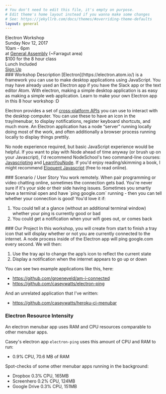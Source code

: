```yaml
---
# You don't need to edit this file, it's empty on purpose.
# Edit theme's home layout instead if you wanna make some changes
# See: https://jekyllrb.com/docs/themes/#overriding-theme-defaults
layout: general
---
```



<div class="bg-purp tc">
<div class="f2 tracked measure-wide dib tl" markdown="1">
Electron Workshop
</div>
</div>

<div class="bg-purp-light tc pt5 flex items-center justify-center">

<div class="f5 measure-wide dib tl" markdown="1">
<div class="tc pa3 ba br4 b--purple bg-purp shadow-3">
  <div>Sunday Nov 12, 2017</div>
  <div>10am - 6pm</div>
  <div>at <a href="https://generalassemb.ly/locations/washington-dc">General Assembly</a> (~Farragut area)</div>
  <div>$100 for the 8 hour class</div>
  <div>Lunch Included</div>
</div>
</div>

<div class="dib f5 measure-wide dib tl ml5" markdown="1">
<div class="tc pa3 ba br4 b--purple bg-purp shadow-3">
  <a href="https://ti.to/learn-shiny-things/learn-electron">Sign Up</a>
</div>
</div>

</div>



<div class="bg-purp-light pa5-ns tc">
<div class="measure-wide dib tl" markdown="1">
### Workshop Description
[Electron](https://electron.atom.io/) is a framework you can use to make desktop applications using JavaScript. You may have already used an Electron app if you have the Slack app or the text editor Atom. With electron, making a simple desktop application is as easy as making a simple web application. Learn to make your own Electron app in this 8 hour workshop :D

Electron provides a set of [cross-platform APIs](https://github.com/electron/electron-api-demos) you can use to interact with the desktop computer. You can use these to have an icon in the tray/menubar, to display notifications, register keyboard shortcuts, and much more. An Electron application has a node “server” running locally doing most of the work, and often additionally a browser process running locally to display things prettily.

No node experience required, but basic JavaScript experience would be helpful. If you want to play with Node ahead of time anyway (or brush up on your Javascript), I'd recommend NodeSchool's two command-line courses: [Javascripting](https://github.com/workshopper/javascripting) and [LearnYouNode](https://github.com/workshopper/learnyounode). If you'd enjoy reading/skimming a book, I might recommend [Eloquent Javascript](http://eloquentjavascript.net/) (free to read online).
</div>
</div>

<div class="bg-purp pa5-ns tc">
<div class="measure-wide dib tl" markdown="1">
### Scenario / User Story
You work remotely. When pair programming or video chatting online, sometimes the connection gets bad.
You're never sure if it's your side or their side having issues.
Sometimes you smartly have a terminal open and have `ping google.com` running - then you can tell whether your connection is good!
You'd love it if:

1. You could tell at a glance (without an additional terminal window) whether your ping is currently good or bad
2. You could get a notification when your wifi goes out, or comes back
</div>
</div>

<div class="bg-purp-light pa5-ns tc">
<div class="measure-wide dib tl" markdown="1">
### Our Project
In this workshop, you will create from start to finish a tray icon that will display whether or not you are currently connected to the internet. A node process inside of the Electron app will ping google.com every second. We will then:

1. Use the tray api to change the app’s icon to reflect the current state
2. Display a notification when the internet appears to go up or down

You can see two example applications like this, here:

- https://github.com/groeneveld/am-i-connected
- https://github.com/caseywatts/electron-ping

And an unrelated application that I've written:

- https://github.com/caseywatts/heroku-ci-menubar

</div>
</div>

<div class="bg-purp pa5-ns tc">
<div class="measure-wide dib tl" markdown="1">

### Electron Resource Intensity
An electron menubar app uses RAM and CPU resources comparable to other menubar apps.

Casey's electron app `electron-ping` uses this amount of CPU and RAM to run:
- 0.9% CPU, 70.6 MB of RAM

Spot-checks of some other menubar apps running in the background:
- Dropbox 0.3% CPU, 165MB
- Screenhero 0.2% CPU, 124MB
- Google Drive 0.3% CPU, 151MB

</div>
</div>
